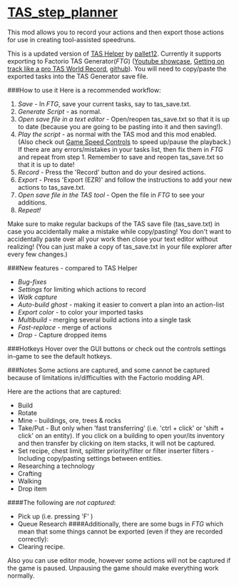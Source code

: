 ﻿# [TAS_step_planner](https://mods.factorio.com/mod/TAS_step_planner)

This mod allows you to record your actions and then export those actions for use in creating tool-assisted speedruns.

This is a updated version of [TAS Helper](https://mods.factorio.com/mod/tas_helper) by [pallet12](https://mods.factorio.com/user/pallet12). Currently it supports exporting to Factorio TAS Generator(*FTG*) ([Youtube showcase](https://www.youtube.com/watch?v=V9tuNoDqc0E&ab_channel=EZRaiderz), [Getting on track like a pro TAS World Record](https://www.youtube.com/watch?v=geEoRQ2JEbM&ab_channel=EZRaiderz), [github](https://github.com/MortenTobiasNielsen/Factorio-TAS-Generator)). You will need to copy/paste the exported tasks into the TAS Generator save file.

###How to use it
Here is a recommended workflow:

1. *Save* - In *FTG*, save your current tasks, say to tas_save.txt.
2. *Generate Script* - as normal.
3. *Open save file in a text editor* - Open/reopen tas_save.txt so that it is up to date (because you are going to be pasting into it and then saving!).
4. *Play the script* - as normal with the TAS mod and this mod enabled. (Also check out [Game Speed Controls](https://mods.factorio.com/mod/game-speed) to speed up/pause the playback.) If there are any errors/mistakes in your tasks list, then fix them in *FTG* and repeat from step 1. Remember to save and reopen tas_save.txt so that it is up to date!
5. *Record* - Press the 'Record' button and do your desired actions.
6. *Export* - Press 'Export (EZR)' and follow the instructions to add your new actions to tas_save.txt.
7. *Open save file in the TAS tool* - Open the file in *FTG* to see your additions.
8. *Repeat!*

Make sure to make regular backups of the TAS save file (tas_save.txt) in case you accidentally make a mistake while copy/pasting! You don't want to accidentally paste over all your work then close your text editor without realizing! (You can just make a copy of tas_save.txt in your file explorer after every few changes.)

###New features - compared to TAS Helper
* *Bug-fixes*
* *Settings* for limiting which actions to record
* *Walk capture*
* *Auto-build ghost* - making it easier to convert a plan into an action-list
* *Export color* - to color your imported tasks
* *Multibuild* - merging several build actions into a single task
* *Fast-replace* - merge of actions
* *Drop* - Capture dropped items

###Hotkeys
Hover over the GUI buttons or check out the controls settings in-game to see the default hotkeys.

###Notes
Some actions are captured, and some cannot be captured because of limitations in/difficulties with the Factorio modding API.

Here are the actions that are captured:

* Build
* Rotate
* Mine - buildings, ore, trees & rocks
* Take/Put - But only when 'fast transferring' (i.e. 'ctrl + click' or 'shift + click' on an entity). If you click on a building to open your/its inventory and then transfer by clicking on item stacks, it will not be captured.
* Set recipe, chest limit, splitter priority/filter or filter inserter filters - Including copy/pasting settings between entities.
* Researching a technology
* Crafting
* Walking
* Drop item

####The following are *not captured*:
* Pick up (i.e. pressing 'F' )
* Queue Research
####Additionally, there are some bugs in *FTG* which mean that some things cannot be exported (even if they are recorded correctly):
* Clearing recipe.

Also you can use editor mode, however some actions will not be captured if the game is paused. Unpausing the game should make everything work normally.
